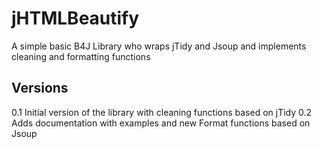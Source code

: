 # jHTMLBeautify
A simple basic B4J Library who wraps jTidy and Jsoup and implements cleaning and formatting functions

Versions
--------

0.1 Initial version of the library with cleaning functions based on jTidy
0.2 Adds documentation with examples and new Format functions based on Jsoup
